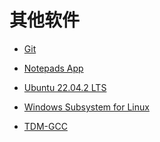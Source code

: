 # 其他软件

- [Git](https://git-scm.com/downloads)

- [Notepads App](https://apps.microsoft.com/store/detail/notepads-app/9NHL4NSC67WM?hl=zh-cn&gl=cn)

- [Ubuntu 22.04.2 LTS](https://apps.microsoft.com/store/detail/ubuntu-22042-lts/9PN20MSR04DW?hl=zh-cn&gl=cn)

- [Windows Subsystem for Linux](https://apps.microsoft.com/store/detail/windows-subsystem-for-linux/9P9TQF7MRM4R?hl=zh-cn&gl=cn)

- [TDM-GCC](https://objects.githubusercontent.com/github-production-release-asset-2e65be/239225998/a6fe1680-bd82-11eb-9006-36655c09626a?X-Amz-Algorithm=AWS4-HMAC-SHA256&X-Amz-Credential=AKIAIWNJYAX4CSVEH53A%2F20231016%2Fus-east-1%2Fs3%2Faws4_request&X-Amz-Date=20231016T050944Z&X-Amz-Expires=300&X-Amz-Signature=97e3508609247df0e67d841dd2581294e7ae0afb85895a334f616aef299f3ab5&X-Amz-SignedHeaders=host&actor_id=102718343&key_id=0&repo_id=239225998&response-content-disposition=attachment%3B%20filename%3Dtdm64-gcc-10.3.0-2.exe&response-content-type=application%2Foctet-stream)

